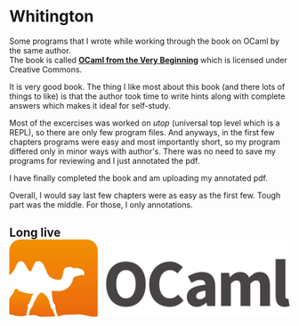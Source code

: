 # Whitington

Some programs that I wrote while working through the book on OCaml by the same author.   
The book is called **[OCaml from the Very Beginning](https://ocaml-book.com/)** which is licensed under Creative Commons.   

It is very good book. The thing I like most about this book (and there lots of things to like) is that the author took time to write hints along with complete answers which makes it ideal for self-study.  

Most of the excercises was worked on *utop* (universal top level which is a REPL), so there are only few program files. And anyways, in the first few chapters programs were easy and most importantly short, so my program differed only in minor ways with author's. There was no need to save my programs for reviewing and I just annotated the pdf. 

I have finally completed the book and am uploading my annotated pdf.

Overall, I would say last few chapters were as easy as the first few. Tough part was the middle. For those, I only annotations.    
## Long live![OCaml](colour-logo.svg)